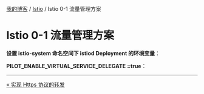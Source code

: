 [我的博客](../_index.md) / [Istio](_index.md) / Istio 0-1 流量管理方案

# Istio 0-1 流量管理方案

**设置 istio-system 命名空间下 istiod Deployment 的环境变量**：

**PILOT_ENABLE_VIRTUAL_SERVICE_DELEGATE =true**：

---
[« 实现 Https 协议的转发](tls-transform.md)
